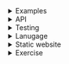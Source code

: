 <details>
<summary>Examples</summary>

1. [Go Fiber Recipes](https://github.com/gofiber/recipes)

</details>

<details>
<summary>API</summary>

1. [[Complete Course ] Postgres With GO - Using GORM [Beginner Level]](https://youtube.com/playlist?list=PL5dTjWUk_cPaKHFvmMct_VG5vIU4piYv4)
1. [Golang GraphQL Tutorial](https://youtube.com/playlist?list=PLzQWIQOqeUSNwXcneWYJHUREAIucJ5UZn)

</details>

<details>
<summary>Testing</summary>

1. [GoLang Unit Testing and Mock Testing Tutorial](https://youtu.be/XQzTUa9LPU8)
1. [Go Testing Bible](https://youtube.com/playlist?list=PLzUGFf4GhXBLNXtcWvcKk43KHV9hFN3jY)
1. [008: Introduction to Test Driven Development (TDD) creating a Stack - Abstract Data Type (Golang)](https://youtu.be/yFknOWRWpoY)

</details>

<details>
<summary>Lanugage</summary>

1. [Beginner's Guide to GO](https://youtube.com/playlist?list=PLzUGFf4GhXBKKmN8vsbUmmbCKG-vJBloE)
1. [Go Environment Variables Explained in 5 Minutes](https://youtu.be/Ut-NLq6d694)

</details>

<details>
<summary>Static website</summary>

1. [Introduction to Hugo | Hugo - Static Site Generator | Tutorial 1](https://youtu.be/qtIqKaDlqXo)

</details>

<details>
<summary>Exercise</summary>

1. [Backend master class [Golang, Postgres, Docker]](https://youtube.com/playlist?list=PLy_6D98if3ULEtXtNSY_2qN21VCKgoQAE)
1. [Building Microservices in Golang/Go](https://youtube.com/playlist?list=PL7yAAGMOat_Fn8sAXIk0WyBfK_sT1pohu)
1. [Go REST API With MYSQL, GIN, GORM & JWT](https://youtube.com/playlist?list=PLkVx132FdJZlTc_1gucKZ00b_s45DQlVQ)

</details>
